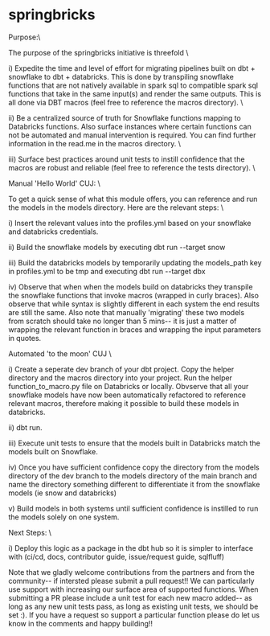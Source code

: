 # springbricks

Purpose:\

The purpose of the springbricks initiative is threefold \

i) Expedite the time and level of effort for migrating pipelines built on dbt + snowflake to dbt + databricks. This is done by transpiling snowflake functions that are not natively available in spark sql to compatible spark sql functions that take in the same input(s) and render the same outputs. This is all done via DBT macros (feel free to reference the macros directory).  \

ii) Be a centralized source of truth for Snowflake functions mapping to Databricks functions. Also surface instances where certain functions can not be automated and manual intervention is required. You can find further information in the read.me in the macros directory.  \

iii) Surface best practices around unit tests to instill confidence that the macros are robust and reliable (feel free to reference the tests directory). \

Manual 'Hello World' CUJ:  \

To get a quick sense of what this module offers, you can reference and run the models in the models directory. Here are the relevant steps:  \

i) Insert the relevant values into the profiles.yml based on your snowflake and databricks credentials.

ii) Build the snowflake models by executing dbt run --target snow 

iii) Build the databricks models by temporarily updating the models_path key in profiles.yml to be tmp and executing dbt run --target dbx

iv) Observe that when when the models build on databricks they transpile the snowflake functions that invoke macros (wrapped in curly braces). Also observe that while syntax is slightly different in each system the end results are still the same. Also note that manually 'migrating' these two models from scratch should take no longer than 5 mins-- it is just a matter of wrapping the relevant function in braces and wrapping the input parameters in quotes. 

Automated 'to the moon' CUJ \

i) Create a seperate dev branch of your dbt project. Copy the helper directory and the macros directory into your project. Run the helper function_to_macro.py file on Databricks or locally. Obvserve that all your snowflake models have now been automatically refactored to reference relevant macros, therefore making it possible to build these models in databricks.

ii) dbt run.

iii) Execute unit tests to ensure that the models built in Databricks match the models built on Snowflake.

iv) Once you have sufficient confidence copy the directory from the models directory of the dev branch to the models directory of the main branch and name the directory something different to differentiate it from the snowflake models (ie snow and databricks) 

v) Build models in both systems until sufficient confidence is instilled to run the models solely on one system.


Next Steps: \

i) Deploy this logic as a package in the dbt hub so it is simpler to interface with (ci/cd, docs, contributor guide, issue/request guide, sqlfluff)

Note that we gladly welcome contributions from the partners and from the community-- if intersted please submit a pull request!! We can particularly use support with increasing our surface area of supported functions. When submitting a PR please include a unit test for each new macro added-- as long as any new unit tests pass, as long as existing unit tests, we should be set :). If you have a request so support a particular function please do let us know in the comments and happy building!!
